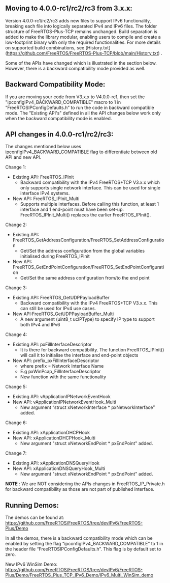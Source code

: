Moving to 4.0.0-rc1/rc2/rc3 from 3.x.x:
--------------------------------

Version 4.0.0-rc1/rc2/rc3 adds new files to support IPv6 functionality, breaking each file into logically separated IPv4 and IPv6 files. The folder structure of FreeRTOS-Plus-TCP remains unchanged. Build separation is added to make the library modular, enabling users to compile and create a low-footprint binary with only the required functionalities. For more details on supported build combinations, see [History.txt] (https://github.com/FreeRTOS/FreeRTOS-Plus-TCP/blob/main/History.txt) .

Some of the APIs have changed which is illustrated in the section below. However, there is a backward compatibility mode provided as well.

Backward Compatibility Mode:
---------------------------
   If you are moving your code from V3.x.x to V4.0.0-rc1, then set the "ipconfigIPv4_BACKWARD_COMPATIBLE" macro to 1 in “FreeRTOSIPConfigDefaults.h” to run the code in backward compatible mode.
   The "Existing API's" defined in all the API changes below work only when the backward compatibility mode is enabled.

API changes in 4.0.0-rc1/rc2/rc3:
----------------------

The changes mentioned below uses ipconfigIPv4_BACKWARD_COMPATIBLE flag to differentiate between old API and new API.

Change 1:

   - Existing API: FreeRTOS_IPInit
      - Backward compatibility with the IPv4 FreeRTOS+TCP V3.x.x which only supports single network interface. This can be used for single  interface IPv4 systems.
   - New API: FreeRTOS_IPInit_Multi
      - Supports multiple interfaces. Before calling this function, at least 1 interface and 1 end-point must have been set-up. FreeRTOS_IPInit_Multi() replaces the earlier FreeRTOS_IPInit().

Change 2:

   - Existing API: FreeRTOS_GetAddressConfiguration/FreeRTOS_SetAddressConfiguration
      - Get/Set the address configuration from the global variables initialised during FreeRTOS_IPInit
   - New API: FreeRTOS_GetEndPointConfiguration/FreeRTOS_SetEndPointConfiguration
      - Get/Set the same address configuration from/to the end point

Change 3:

   - Existing API:  FreeRTOS_GetUDPPayloadBuffer
      - Backward compatibility with the IPv4 FreeRTOS+TCP V3.x.x. This can still be used for IPv4 use cases.
   - New API:FreeRTOS_GetUDPPayloadBuffer_Multi
      - A new argument (uint8_t ucIPType) to specify IP type to support both IPv4 and IPv6

Change 4:

   - Existing API: pxFillInterfaceDescriptor
      - It is there for backward compatibility. The function FreeRTOS_IPInit() will call it to initialise the interface and end-point objects
   - New API: prefix_pxFillInterfaceDescriptor
      - where prefix = Network Interface Name
      - E.g pxWinPcap_FillInterfaceDescriptor
      - New function with the same functionality

Change 5:

   - Existing API: vApplicationIPNetworkEventHook
   - New API: vApplicationIPNetworkEventHook_Multi
      - New argument “struct xNetworkInterface * pxNetworkInterface” added.

Change 6:

   - Existing API: xApplicationDHCPHook
   - New API: xApplicationDHCPHook_Multi
      - New argument "struct xNetworkEndPoint * pxEndPoint" added.

Change 7:

   - Existing API: xApplicationDNSQueryHook
   - New API: xApplicationDNSQueryHook_Multi
      - New argument "struct xNetworkEndPoint * pxEndPoint" added.

**NOTE** : We are NOT considering the APIs changes in FreeRTOS_IP_Private.h for backward compatibility as those are not part of published interface.

Running Demos:
-------------
The demos can be found at: https://github.com/FreeRTOS/FreeRTOS/tree/devIPv6/FreeRTOS-Plus/Demo

In all the demos, there is a backward compatibility mode which can be enabled by setting the flag “ipconfigIPv4_BACKWARD_COMPATIBLE” to 1 in the header file “FreeRTOSIPConfigDefaults.h”.
This flag is by default set to zero.

New IPv6 WinSim Demo: https://github.com/FreeRTOS/FreeRTOS/tree/devIPv6/FreeRTOS-Plus/Demo/FreeRTOS_Plus_TCP_IPv6_Demo/IPv6_Multi_WinSim_demo
